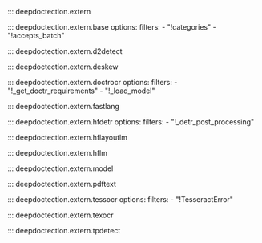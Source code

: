 
::: deepdoctection.extern

::: deepdoctection.extern.base
    options:
        filters: 
            - "!categories"
            - "!accepts_batch"

::: deepdoctection.extern.d2detect

::: deepdoctection.extern.deskew

::: deepdoctection.extern.doctrocr
    options:
        filters: 
            - "!_get_doctr_requirements"
            - "!_load_model"

::: deepdoctection.extern.fastlang

::: deepdoctection.extern.hfdetr
    options:
        filters: 
            - "!_detr_post_processing"

::: deepdoctection.extern.hflayoutlm

::: deepdoctection.extern.hflm


::: deepdoctection.extern.model


::: deepdoctection.extern.pdftext


::: deepdoctection.extern.tessocr
    options:
        filters:
            - "!TesseractError"

::: deepdoctection.extern.texocr


::: deepdoctection.extern.tpdetect

